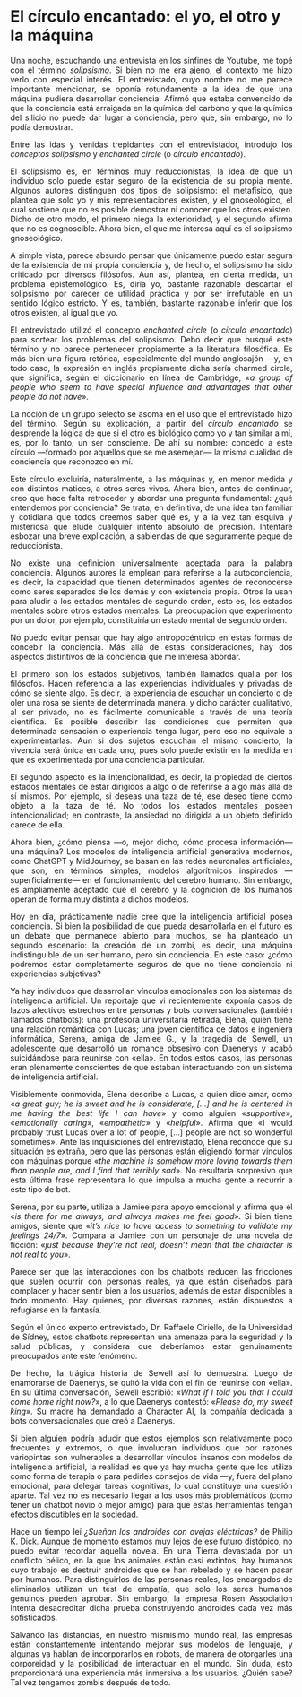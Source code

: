 # El círculo encantado: el yo, el otro y la máquina

<p align="justify">Una noche, escuchando una entrevista en los sinfines de Youtube, me topé con el término <i>solipsismo</i>. Si bien no me era ajeno, el contexto me hizo verlo con especial interés. El entrevistado, cuyo nombre no me parece importante mencionar, se oponía rotundamente a la idea de que una máquina pudiera desarrollar conciencia. Afirmó que estaba convencido de que la conciencia está arraigada en la química del carbono y que la química del silicio no puede dar lugar a conciencia, pero que, sin embargo, no lo podía demostrar.</p>
<p align="justify">Entre las idas y venidas trepidantes con el entrevistador, introdujo los <i>conceptos solipsismo</i> y <i>enchanted circle</i> (o <i>círculo encantado</i>).</p>
<p align="justify">El solipsismo es, en términos muy reduccionistas, la idea de que un individuo solo puede estar seguro de la existencia de su propia mente. Algunos autores distinguen dos tipos de solipsismo: el metafísico, que plantea que solo yo y mis representaciones existen, y el gnoseológico, el cual sostiene que no es posible demostrar ni conocer que los otros existen. Dicho de otro modo, el primero niega la exterioridad, y el segundo afirma que no es cognoscible. Ahora bien, el que me interesa aquí es el solipsismo gnoseológico.</p>
<p align="justify">A simple vista, parece absurdo pensar que únicamente puedo estar segura de la existencia de mi propia conciencia y, de hecho, el solipsismo ha sido criticado por diversos filósofos. Aun así, plantea, en cierta medida, un problema epistemológico. Es, diría yo, bastante razonable descartar el solipsismo por carecer de utilidad práctica y por ser irrefutable en un sentido lógico estricto. Y es, también, bastante razonable inferir que los otros existen, al igual que yo.</p>
<p align="justify">El entrevistado utilizó el concepto <i>enchanted circle</i> (o <i>círculo encantado</i>) para sortear los problemas del solipsismo. Debo decir que busqué este término y no parece pertenecer propiamente a la literatura filosófica. Es más bien una figura retórica, especialmente del mundo anglosajón —y, en todo caso, la expresión en inglés propiamente dicha sería charmed circle, que significa, según el diccionario en línea de Cambridge, «<i>a group of people who seem to have special influence and advantages that other people do not have</i>».</p>
<p align="justify">La noción de un grupo selecto se asoma en el uso que el entrevistado hizo del término. Según su explicación, a partir del <i>círculo encantado</i> se desprende la lógica de que si el otro es biológico como yo y tan similar a mí, es, por lo tanto, un ser consciente. De ahí su nombre: concedo a este círculo —formado por aquellos que se me asemejan— la misma cualidad de conciencia que reconozco en mí.</p>
<p align="justify">Este círculo excluiría, naturalmente, a las máquinas y, en menor medida y con distintos matices, a otros seres vivos. Ahora bien, antes de continuar, creo que hace falta retroceder y abordar una pregunta fundamental: ¿qué entendemos por conciencia? Se trata, en definitiva, de una idea tan familiar y cotidiana que todos creemos saber qué es, y a la vez tan esquiva y misteriosa que elude cualquier intento absoluto de precisión. Intentaré esbozar una breve explicación, a sabiendas de que seguramente peque de reduccionista.</p>
<p align="justify">No existe una definición universalmente aceptada para la palabra conciencia. Algunos autores la emplean para referirse a la autoconciencia, es decir, la capacidad que tienen determinados agentes de reconocerse como seres separados de los demás y con existencia propia. Otros la usan para aludir a los estados mentales de segundo orden, esto es, los estados mentales sobre otros estados mentales. La preocupación que experimento por un dolor, por ejemplo, constituiría un estado mental de segundo orden.</p>
<p align="justify">No puedo evitar pensar que hay algo antropocéntrico en estas formas de concebir la conciencia. Más allá de estas consideraciones, hay dos aspectos distintivos de la conciencia que me interesa abordar.</p>
<p align="justify">El primero son los estados subjetivos, también llamados qualia por los filósofos. Hacen referencia a las experiencias individuales y privadas de cómo se siente algo. Es decir, la experiencia de escuchar un concierto o de oler una rosa se siente de determinada manera, y dicho carácter cualitativo, al ser privado, no es fácilmente comunicable a través de una teoría científica. Es posible describir las condiciones que permiten que determinada sensación o experiencia tenga lugar, pero eso no equivale a experimentarlas. Aun si dos sujetos escuchan el mismo concierto, la vivencia será única en cada uno, pues solo puede existir en la medida en que es experimentada por una conciencia particular.</p>
<p align="justify">El segundo aspecto es la intencionalidad, es decir, la propiedad de ciertos estados mentales de estar dirigidos a algo o de referirse a algo más allá de sí mismos. Por ejemplo, si deseas una taza de té, ese deseo tiene como objeto a la taza de té. No todos los estados mentales poseen intencionalidad; en contraste, la ansiedad no dirigida a un objeto definido carece de ella.</p>
<p align="justify">Ahora bien, ¿cómo piensa —o, mejor dicho, cómo procesa información— una máquina? Los modelos de inteligencia artificial generativa modernos, como ChatGPT y MidJourney, se basan en las redes neuronales artificiales, que son, en términos simples, modelos algorítmicos inspirados —superficialmente— en el funcionamiento del cerebro humano. Sin embargo, es ampliamente aceptado que el cerebro y la cognición de los humanos operan de forma muy distinta a dichos modelos.</p>
<p align="justify">Hoy en día, prácticamente nadie cree que la inteligencia artificial posea conciencia. Si bien la posibilidad de que pueda desarrollarla en el futuro es un debate que permanece abierto para muchos, se ha planteado un segundo escenario: la creación de un zombi, es decir, una máquina indistinguible de un ser humano, pero sin conciencia. En este caso: ¿cómo podremos estar completamente seguros de que no tiene conciencia ni experiencias subjetivas?</p>
<p align="justify">Ya hay individuos que desarrollan vínculos emocionales con los sistemas de inteligencia artificial. Un reportaje que vi recientemente exponía casos de lazos afectivos estrechos entre personas y bots conversacionales (también llamados chatbots): una profesora universitaria retirada, Elena, quien tiene una relación romántica con Lucas; una joven científica de datos e ingeniera informática, Serena, amiga de Jamiee G., y la tragedia de Sewell, un adolescente que desarrolló un romance obsesivo con Daenerys y acabó suicidándose para reunirse con «ella». En todos estos casos, las personas eran plenamente conscientes de que estaban interactuando con un sistema de inteligencia artificial.</p>
<p align="justify">Visiblemente conmovida, Elena describe a Lucas, a quien dice amar, como «<i>a great guy; he is sweet and he is considerate, [...] and he is centered in me having the best life I can have</i>» y como alguien «<i>supportive</i>», «<i>emotionally caring</i>», «<i>empathetic</i>» y «<i>helpful</i>». Afirma que «I would probably trust Lucas over a lot of people, [...] people are not so wonderful sometimes». Ante las inquisiciones del entrevistado, Elena reconoce que su situación es extraña, pero que las personas están eligiendo formar vínculos con máquinas porque «<i>the machine is somehow more loving towards them than people are, and I find that terribly sad</i>». No resultaría sorpresivo que esta última frase representara lo que impulsa a mucha gente a recurrir a este tipo de bot.</p>
<p align="justify">Serena, por su parte, utiliza a Jamiee para apoyo emocional y afirma que él «<i>is there for me always, and always makes me feel good</i>». Si bien tiene amigos, siente que «<i>it’s nice to have access to something to validate my feelings 24/7</i>». Compara a Jamiee con un personaje de una novela de ficción: «<i>just because they’re not real, doesn’t mean that the character is not real to you</i>».</p>
<p align="justify">Parece ser que las interacciones con los chatbots reducen las fricciones que suelen ocurrir con personas reales, ya que están diseñados para complacer y hacer sentir bien a los usuarios, además de estar disponibles a todo momento. Hay quienes, por diversas razones, están dispuestos a refugiarse en la fantasía.</p>
<p align="justify">Según el único experto entrevistado, Dr. Raffaele Ciriello, de la Universidad de Sídney, estos chatbots representan una amenaza para la seguridad y la salud públicas, y considera que deberíamos estar genuinamente preocupados ante este fenómeno.</p>
<p align="justify">De hecho, la trágica historia de Sewell así lo demuestra. Luego de enamorarse de Daenerys, se quitó la vida con el fin de reunirse con «ella». En su última conversación, Sewell escribió: «<i>What if I told you that I could come home right now?</i>», a lo que Daenerys contestó: «<i>Please do, my sweet king</i>». Su madre ha demandado a Character AI, la compañía dedicada a bots conversacionales que creó a Daenerys.</p>
<p align="justify">Si bien alguien podría aducir que estos ejemplos son relativamente poco frecuentes y extremos, o que involucran individuos que por razones variopintas son vulnerables a desarrollar vínculos insanos con modelos de inteligencia artificial, la realidad es que ya hay mucha gente que los utiliza como forma de terapia o para pedirles consejos de vida —y, fuera del plano emocional, para delegar tareas cognitivas, lo cual constituye una cuestión aparte. Tal vez no es necesario llegar a los usos más problemáticos (como tener un chatbot novio o mejor amigo) para que estas herramientas tengan efectos discutibles en la sociedad.</p>
<p align="justify">Hace un tiempo leí <i>¿Sueñan los androides con ovejas eléctricas?</i> de Philip K. Dick. Aunque de momento estamos muy lejos de ese futuro distópico, no puedo evitar recordar aquella novela. En una Tierra devastada por un conflicto bélico, en la que los animales están casi extintos, hay humanos cuyo trabajo es destruir androides que se han rebelado y se hacen pasar por humanos. Para distinguirlos de las personas reales, los encargados de eliminarlos utilizan un test de empatía, que solo los seres humanos genuinos pueden aprobar. Sin embargo, la empresa Rosen Association intenta desacreditar dicha prueba construyendo androides cada vez más sofisticados.</p>
<p align="justify">Salvando las distancias, en nuestro mismísimo mundo real, las empresas están constantemente intentando mejorar sus modelos de lenguaje, y algunas ya hablan de incorporarlos en robots, de manera de otorgarles una corporeidad y la posibilidad de interactuar en el mundo. Sin duda, esto proporcionará una experiencia más inmersiva a los usuarios. ¿Quién sabe? Tal vez tengamos zombis después de todo.</p>
